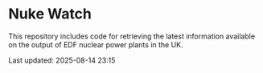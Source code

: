 # Nuke Watch

This repository includes code for retrieving the latest information available on the output of EDF nuclear power plants in the UK.

Last updated: 2025-08-14 23:15